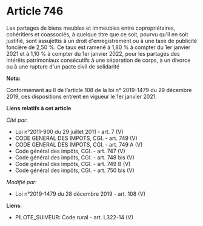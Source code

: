 # Article 746

Les partages de biens meubles et immeubles entre copropriétaires, cohéritiers et coassociés, à quelque titre que ce soit,
pourvu qu'il en soit justifié, sont assujettis à un droit d'enregistrement ou à une taxe de publicité foncière de 2,50 %. Ce
taux est ramené à 1,80 % à compter du 1er janvier 2021 et à 1,10 % à compter du 1er janvier 2022, pour les partages des
intérêts patrimoniaux consécutifs à une séparation de corps, à un divorce ou à une rupture d'un pacte civil de solidarité

**Nota:**

Conformément au II de l’article 108 de la loi n° 2019-1479 du 29 décembre 2019, ces dispositions entrent en vigueur le 1er
janvier 2021.

**Liens relatifs à cet article**

_Cité par_:

  - Loi n°2011-900 du 29 juillet 2011 - art. 7 (V)
  - CODE GENERAL DES IMPOTS, CGI. - art. 749 (V)
  - CODE GENERAL DES IMPOTS, CGI. - art. 749 A (V)
  - Code général des impôts, CGI. - art. 747 (V)
  - Code général des impôts, CGI. - art. 748 bis (V)
  - Code général des impôts, CGI. - art. 749 B (V)
  - Code général des impôts, CGI. - art. 750 bis (V)

_Modifié par_:

  - Loi n°2019-1479 du 28 décembre 2019 - art. 108 (V)

**Liens**:

  - PILOTE_SUIVEUR: Code rural - art. L322-14 (V)
